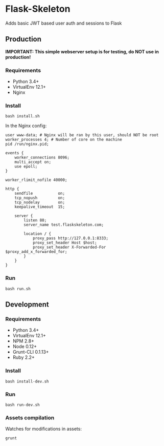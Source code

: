 # Flask-Skeleton
Adds basic JWT based user auth and sessions to Flask

## Production

**IMPORTANT: This simple webserver setup is for testing, do NOT use in production!**

### Requirements
* Python 3.4+
* VirtualEnv 12.1+
* Nginx

### Install
```
bash install.sh
```
In the Nginx config:
```
user www-data; # Nginx will be ran by this user, should NOT be root
worker_processes 4; # Number of core on the machine
pid /run/nginx.pid;

events {
    worker_connections 8096;
    multi_accept on;
    use epoll;
}

worker_rlimit_nofile 40000;

http {
    sendfile           on;
    tcp_nopush         on;
    tcp_nodelay        on;
    keepalive_timeout  15;

    server {
        listen 80;
        server_name test.flaskskeleton.com;

        location / {
            proxy_pass http://127.0.0.1:8333; 
            proxy_set_header Host $host;
            proxy_set_header X-Forwarded-For $proxy_add_x_forwarded_for;
        }
    }
}

```

### Run
```
bash run.sh
```

## Development

### Requirements
* Python 3.4+
* VirtualEnv 12.1+
* NPM 2.8+
* Node 0.12+
* Grunt-CLI 0.1.13+
* Ruby 2.2+

### Install
```
bash install-dev.sh
```

### Run
```
bash run-dev.sh
```

### Assets compilation

Watches for modifications in assets:
```
grunt
```